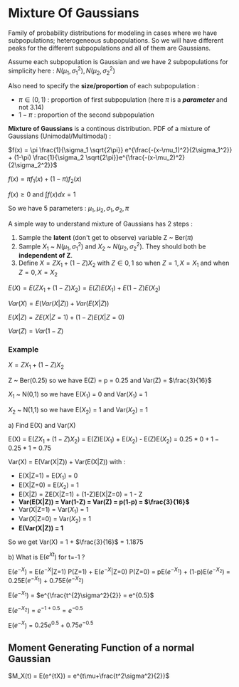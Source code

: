 # Mixture Of Gaussians

Family of probability distributions for modeling in cases where we have subpopulations; heterogeneous subpopulations.
So we will have different peaks for the different subpopulations and all of them are Gaussians.

Assume each subpopulation is Gaussian and we have 2 subpopulations for simplicity here : $N(\mu_1,\sigma_{1}^2), N(\mu_2,\sigma_{2}^2)$

Also need to specify the **size/proportion** of each subpopulation :
- $\pi \in (0,1)$ : proportion of first subpopulation (here $\pi$ is a ***parameter*** and not 3.14)
- $1 - \pi$ : proportion of the second subpopulation

**Mixture of Gaussians** is a continous distribution. PDF of a mixture of Gaussians (Unimodal/Multimodal) :

$f(x) = \pi \frac{1}{\sigma_1 \sqrt{2\pi}} e^{\frac{-(x-\mu_1)^2}{2\sigma_1^2}} + (1-\pi) \frac{1}{\sigma_2 \sqrt{2\pi}}e^{\frac{-(x-\mu_2)^2}{2\sigma_2^2}}$

$f(x) = \pi f_1(x) + (1-\pi) f_2(x)$

$f(x) \geq 0$ and $\int f(x)dx = 1$

So we have 5 parameters : $\mu_1, \mu_2, \sigma_1, \sigma_2, \pi$

A simple way to understand mixture of Gaussians has 2 steps : 
1) Sample the **latent** (don't get to observe) variable Z ~ Ber($\pi$)
2) Sample $X_1$ ~ $N(\mu_1, \sigma_1^2)$ and $X_2$ ~ $N(\mu_2, \sigma_2^2)$. They should both be **independent of Z**.
3) Define $X = ZX_1 + (1-Z)X_2$ with $Z \in {0,1}$ so when $Z = 1, X = X_1$ and when $Z = 0, X = X_2$

  $E(X) = E(ZX_1 + (1-Z)X_2) = E(Z)E(X_1) + E(1-Z)E(X_2)$

  $Var(X) = E(Var(X|Z)) + Var(E(X|Z))$

  $E(X|Z) = ZE(X|Z=1) + (1-Z)E(X|Z=0)$

  $Var(Z) = Var(1-Z)$

### Example 

$X = ZX_1 + (1-Z)X_2$

Z ~ Ber(0.25) so we have E(Z) = p = 0.25 and Var(Z) = $\frac{3}{16}$

$X_1$ ~ N(0,1) so we have E($X_1$) = 0 and Var($X_1$) = 1

$X_2$ ~ N(1,1) so we have E($X_2$) = 1 and Var($X_2$) = 1

a) Find E(X) and Var(X)

E(X) = E($ZX_1 + (1-Z)X_2$) = E(Z)E($X_1$) + E($X_2$) - E(Z)E($X_2$) = $0.25 * 0 + 1 - 0.25 * 1$ = 0.75

Var(X) = E(Var(X|Z)) + Var(E(X|Z)) with :
- E(X|Z=1) = E($X_1$) = 0
- E(X|Z=0) = E($X_2$) = 1
- E(X|Z) = ZE(X|Z=1) + (1-Z)E(X|Z=0) = 1 - Z
- **Var(E(X|Z)) = Var(1-Z) = Var(Z) = p(1-p) = $\frac{3}{16}$**
- Var(X|Z=1) = Var($X_1$) = 1
- Var(X|Z=0) = Var($X_2$) = 1
- **E(Var(X|Z)) = 1**
    
So we get Var(X) = 1 + $\frac{3}{16}$ = 1.1875
     
b) What is E($e^{Xt}$) for t=-1 ?

E($e^{-X}$) = E($e^{-X}$|Z=1) P(Z=1) + E($e^{-X}$|Z=0) P(Z=0)
            = pE($e^{-X_1}$) + (1-p)E($e^{-X_2}$)
            = 0.25E($e^{-X_1}$) + 0.75E($e^{-X_2}$)

E($e^{-X_1}$) = $e^{\frac{t^{2}\sigma^2}{2}} = e^{0.5}$

E($e^{-X_2}$) = $e^{-1 + 0.5} = e^{-0.5}$ 

E($e^{-X}$) = $0.25e^{0.5} + 0.75e^{-0.5}$ 


## Moment Generating Function of a normal Gaussian

$M_X(t) = E(e^{tX}) = e^{t\mu+\frac{t^2\sigma^2}{2}}$
